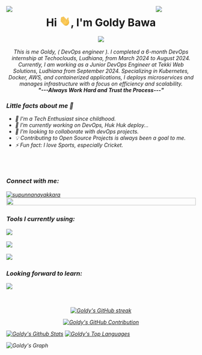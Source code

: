 <img align="left" src="https://user-images.githubusercontent.com/65187002/144930161-2f783401-8d27-4fdf-a2f7-cc0ba32f1f1f.gif" width="21%" style="display:inline;"><img align="right" src="https://user-images.githubusercontent.com/65187002/144930161-2f783401-8d27-4fdf-a2f7-cc0ba32f1f1f.gif" width="21%" style="display:inline;">

<h1 align="center">Hi <img src="https://raw.githubusercontent.com/ABSphreak/ABSphreak/master/gifs/Hi.gif" width="30px">, I'm Goldy Bawa</h1>
<p align="center">
  <a href="https://github.com/Ratheshan03/readme-typing-svg"><img src="https://readme-typing-svg.herokuapp.com?lines=DEVOPS+ENGINEER;LINUX%20|%20DOCKER%20|%20KUBERNETES%20|%20DATADOG;AWS%20|%20JENKINS%20|%20GITHUB%20|%20TERRAFORM&center=true&width=500&height=50"></a>
</p>

<p align="center">
  <em>
    This is me Goldy, ( DevOps engineer ). I completed a 6-month DevOps internship at Techoclouds, Ludhiana, from March 2024 to August 2024. Currently, I am working as a Junior DevOps Engineer at Tekki Web Solutions, Ludhiana from September 2024. Specializing in Kubernetes, Docker, AWS, and containerized applications, I deploys microservices and manages infrastructure with a focus on efficiency and scalability.
  <br>
  <b><i>"---Always Work Hard and Trust the Process---"</i></b>
</p>

<h3>Little facts about me 🧑</h3>

- 🧞 I'm a Tech Enthusiast since childhood.
- 🔭 I’m currently working on DevOps, Huk Huk deploy...
- 👯 I’m looking to collaborate with devOps projects.
- 💡 Contributing to Open Source Projects is always been a goal to me.
- ⚡ Fun fact: I love Sports, especially Cricket.
<br>

<br>
<h3 align="left">Connect with me:</h3>
<p align="left">
<a href="https://www.linkedin.com/in/goldybawa/" target="blank"><img align="center" src="https://raw.githubusercontent.com/rahuldkjain/github-profile-readme-generator/master/src/images/icons/Social/linked-in-alt.svg" alt="supunnanayakkara" height="30" width="40" /></a>
<br>

<img src="https://i.imgur.com/dBaSKWF.gif" height="20" width="100%">

<h3 align="left">Tools I currently using:</h3>

<p align="left">
  <a href="https://skillicons.dev">
    <img src="https://skillicons.dev/icons?i=linux,docker,kubernetes,aws" />
  </a>
</p>

<p align="left">
  <a href="https://skillicons.dev">
    <img src="https://skillicons.dev/icons?i=terraform,github,jenkins,mysql" />
  </a>
</p>

<p align="left">
  <a href="https://skillicons.dev">
    <img src="https://skillicons.dev/icons?i=bash,ansible,py,git" />
  </a>
</p>

<h3 align="left">Looking forward to learn:</h3>

<p align="left">
  <a href="https://skillicons.dev">
    <img src="https://skillicons.dev/icons?i=prometheus,grafana,azure,gcp" />
  </a>
</p>

<br/>


<p align="center">
  <a href="https://github.com/goldybawa48">
    <img src="https://github-readme-streak-stats.herokuapp.com/?user=goldybawa48&theme=radical&border=7F3FBF&background=0D1117" alt="Goldy's GitHub streak"/>
  </a>
</p>

<p align="center">
  <a href="https://github.com/goldybawa48">
    <img src="https://github-profile-summary-cards.vercel.app/api/cards/profile-details?username=goldybawa48&theme=radical" alt="Goldy's GitHub Contribution"/>
  </a>
</p>

<a> 
    <a href="https://github.com/goldybawa48"><img alt="Goldy's Github Stats" src="https://denvercoder1-github-readme-stats.vercel.app/api?username=goldybawa48&show_icons=true&count_private=true&theme=react&border_color=7F3FBF&bg_color=0D1117&title_color=F85D7F&icon_color=F8D866" height="192px" width="49.5%"/></a>
  <a href="https://github.com/goldybawa48"><img alt="Goldy's Top Languages" src="https://denvercoder1-github-readme-stats.vercel.app/api/top-langs/?username=goldybawa48&langs_count=8&layout=compact&theme=react&border_color=7F3FBF&bg_color=0D1117&title_color=F85D7F&icon_color=F8D866" height="192px" width="49.5%"/></a>
  <br/>
</a>


![Goldy's Graph](https://github-readme-activity-graph.vercel.app/graph?username=goldybawa48&custom_title=Goldy's%20GitHub%20Activity%20Graph&bg_color=0D1117&color=7F3FBF&line=7F3FBF&point=7F3FBF&area_color=FFFFFF&title_color=FFFFFF&area=true)
